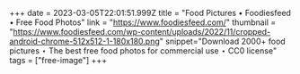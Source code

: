 +++
date = 2023-03-05T22:01:51.999Z
title = "Food Pictures • Foodiesfeed • Free Food Photos"
link = "https://www.foodiesfeed.com/"
thumbnail = "https://www.foodiesfeed.com/wp-content/uploads/2022/11/cropped-android-chrome-512x512-1-180x180.png"
snippet="Download 2000+ food pictures ⋆ The best free food photos for commercial use ⋆ CC0 license"
tags = ["free-image"]
+++

